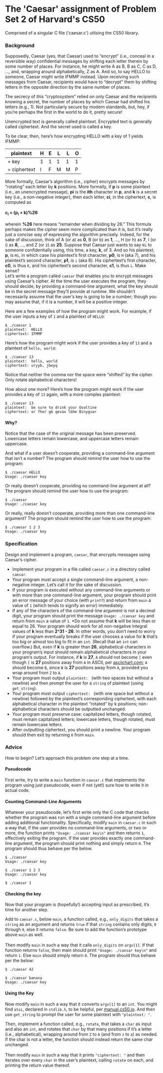 # The 'Caesar' assignment of Problem Set 2 of Harvard's CS50

Comprised of a singular C file ('caesar.c') utlising the CS50 library.

### Background

Supposedly, Caesar (yes, that Caesar) used to “encrypt” (i.e., conceal in a reversible way) confidential messages by shifting each letter therein by some number of places. For instance, he might write A as B, B as C, C as D, …, and, wrapping around alphabetically, Z as A. And so, to say HELLO to someone, Caesar might write IFMMP instead. Upon receiving such messages from Caesar, recipients would have to “decrypt” them by shifting letters in the opposite direction by the same number of places.

The secrecy of this “cryptosystem” relied on only Caesar and the recipients knowing a secret, the number of places by which Caesar had shifted his letters (e.g., 1). Not particularly secure by modern standards, but, hey, if you’re perhaps the first in the world to do it, pretty secure!

Unencrypted text is generally called plaintext. Encrypted text is generally called ciphertext. And the secret used is called a key.

To be clear, then, here’s how encrypting HELLO with a key of 1 yields IFMMP:

| **plaintext** | H | E | L | L | O |
| --- | --- | --- | --- | --- | --- |
| + key | 1 | 1 | 1 | 1 | 1 |
| = ciphertext | I | F | M | M | P |

More formally, Caesar’s algorithm (i.e., cipher) encrypts messages by “rotating” each letter by **k** positions. More formally, if **p** is some plaintext (i.e., an unencrypted message), **pi** is the **ith** character in **p**, and **k** is a secret key (i.e., a non-negative integer), then each letter, **ci**, in the ciphertext, **c**, is computed as
<br>
<br>
**c<sub>i</sub> = (p<sub>i</sub> + k)%26**
<br>
<br>
wherein **%26** here means “remainder when dividing by 26.” This formula perhaps makes the cipher seem more complicated than it is, but it’s really just a concise way of expressing the algorithm precisely. Indeed, for the sake of discussion, think of A (or a) as **0**, B (or b) as **1**, …, H (or h) as **7**, I (or i) as **8**, …, and Z (or z) as **25**. Suppose that Caesar just wants to say ```Hi``` to someone confidentially using, this time, a key, **k**, of 3. And so his plaintext, **p**, is ```Hi```, in which case his plaintext’s first character, **p0**, is ```H``` (aka 7), and his plaintext’s second character, **p1**, is ```i``` (aka 8). His ciphertext’s first character, **c0**, is thus ```K```, and his ciphertext’s second character, **c1**, is thus ```L```. Make sense?
<br>
Let’s write a program called ```caesar``` that enables you to encrypt messages using Caesar’s cipher. At the time the user executes the program, they should decide, by providing a command-line argument, what the key should be in the secret message they’ll provide at runtime. We shouldn’t necessarily assume that the user’s key is going to be a number; though you may assume that, if it is a number, it will be a positive integer.

Here are a few examples of how the program might work. For example, if the user inputs a key of ```1``` and a plaintext of ```HELLO```:
```
$ ./caesar 1
plaintext:  HELLO
ciphertext: IFMMP
```
Here’s how the program might work if the user provides a key of ```13``` and a plaintext of ```hello, world```:
```
$ ./caesar 13
plaintext:  hello, world
ciphertext: uryyb, jbeyq
```
Notice that neither the comma nor the space were “shifted” by the cipher. Only rotate alphabetical characters!

How about one more? Here’s how the program might work if the user provides a key of ```13``` again, with a more complex plaintext:
```
$ ./caesar 13
plaintext:  be sure to drink your Ovaltine
ciphertext: or fher gb qevax lbhe Binygvar
```
#### Why?
Notice that the case of the original message has been preserved. Lowercase letters remain lowercase, and uppercase letters remain uppercase.

And what if a user doesn’t cooperate, providing a command-line argument that isn’t a number? The program should remind the user how to use the program:
```
$ ./caesar HELLO
Usage: ./caesar key
```
Or really doesn’t cooperate, providing no command-line argument at all? The program should remind the user how to use the program:
```
$ ./caesar
Usage: ./caesar key
```
Or really, really doesn’t cooperate, providing more than one command-line argument? The program should remind the user how to use the program:
```
$ ./caesar 1 2 3
Usage: ./caesar key
```
### Specification
Design and implement a program, ```caesar```, that encrypts messages using Caesar’s cipher.

* Implement your program in a file called ```caesar.c``` in a directory called ```caesar```.
* Your program must accept a single command-line argument, a non-negative integer. Let’s call it  for the sake of discussion.
* If your program is executed without any command-line arguments or with more than one command-line argument, your program should print an error message of your choice (with ```printf```) and return from ```main``` a value of ```1``` (which tends to signify an error) immediately.
* If any of the characters of the command-line argument is not a decimal digit, your program should print the message ```Usage: ./caesar key``` and return from ```main``` a value of ```1```.
*Do not assume that **k** will be less than or equal to 26. Your program should work for all non-negative integral values of **k** less than **2^31 - 26**. In other words, you don’t need to worry if your program eventually breaks if the user chooses a value for **k** that’s too big or almost too big to fit in an ```int```. (Recall that an ```int``` can overflow.) But, even if **k** is greater than **26**, alphabetical characters in your program’s input should remain alphabetical characters in your program’s output. For instance, if **k** is **27**, ```A``` should not become ```[``` even though ```[``` is **27** positions away from ```A``` in ASCII, per [asciichart.com](https://www.asciichart.com/); ```A``` should become ```B```, since ```B``` is **27** positions away from ```A```, provided you wrap around from ```Z``` to ```A```.
* Your program must output ```plaintext: ``` (with two spaces but without a newline) and then prompt the user for a ```string``` of plaintext (using ```get_string```).
* Your program must output ```ciphertext: ``` (with one space but without a newline) followed by the plaintext’s corresponding ciphertext, with each alphabetical character in the plaintext “rotated” by k positions; non-alphabetical characters should be outputted unchanged.
* Your program must preserve case: capitalized letters, though rotated, must remain capitalized letters; lowercase letters, though rotated, must remain lowercase letters.
* After outputting ciphertext, you should print a newline. Your program should then exit by returning ```0``` from ```main```.

### Advice
How to begin? Let’s approach this problem one step at a time.
#### Pseudocode
First write, try to write a ```main``` function in ```caesar.c``` that implements the program using just pseudocode, even if not (yet!) sure how to write it in actual code.
#### Counting Command-Line Arguments
Whatever your pseudocode, let’s first write only the C code that checks whether the program was run with a single command-line argument before adding additional functionality.
Specifically, modify ```main``` in ```caesar.c``` in such a way that, if the user provides no command-line arguments, or two or more, the function prints ```"Usage: ./caesar key\n"``` and then returns ```1```, effectively exiting the program. If the user provides exactly one command-line argument, the program should print nothing and simply return ```0```. The program should thus behave per the below.
```
$ ./caesar
Usage: ./caesar key
```
```
$ ./caesar 1 2 3
Usage: ./caesar key
```
```
$ ./caesar 1
```
#### Checking the key
Now that your program is (hopefully!) accepting input as prescribed, it’s time for another step.

Add to ```caesar.c```, below ```main```, a function called, e.g., ```only_digits``` that takes a ```string``` as an argument and returns ```true``` if that ```string``` contains only digits, ```0``` through ```9```, else it returns ```false```. Be sure to add the function’s prototype above ```main``` as well.
<br>
<br>
Then modify ```main``` in such a way that it calls ```only_digits``` on ```argv[1]```. If that function returns ```false```, then main should print ```"Usage: ./caesar key\n"``` and return ```1```. Else ```main``` should simply return ```0```. The program should thus behave per the below:
```
$ ./caesar 42
```
```
$ ./caesar banana
Usage: ./caesar key
```
#### Using the Key
Now modify ```main``` in such a way that it converts ```argv[1]``` to an ```int```. You might find ```atoi```, declared in ```stdlib.h```, to be helpful, per [manual.cs50.io](https://manual.cs50.io/). And then use ```get_string``` to prompt the user for some plaintext with ```"plaintext: "```.

Then, implement a function called, e.g., ```rotate```, that takes a ```char``` as input and also an ```int```, and rotates that ```char``` by that many positions if it’s a letter (i.e., alphabetical), wrapping around from ```Z``` to ```A``` (and from ```z``` to ```a```) as needed. If the char is not a letter, the function should instead return the same char unchanged.
<br>
<br>
Then modify ```main``` in such a way that it prints ```"ciphertext: "``` and then iterates over every ```char``` in the user’s plaintext, calling ```rotate``` on each, and printing the return value thereof.
